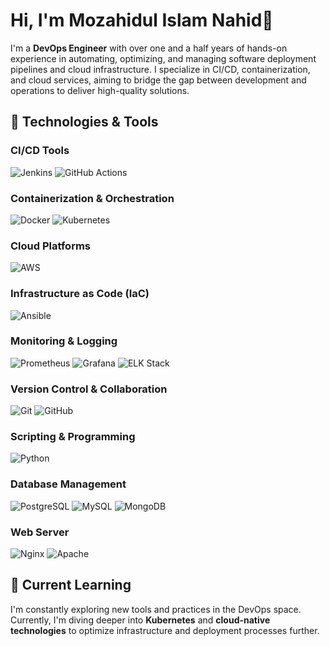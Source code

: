 # Hi, I'm Mozahidul Islam Nahid👋

I'm a **DevOps Engineer** with over one and a half years of hands-on experience in automating, optimizing, and managing software deployment pipelines and cloud infrastructure. I specialize in CI/CD, containerization, and cloud services, aiming to bridge the gap between development and operations to deliver high-quality solutions.

## 🚀 Technologies & Tools

### **CI/CD Tools**
![Jenkins](https://img.shields.io/badge/Jenkins-FF9800?style=flat&logo=jenkins&logoColor=white)
![GitHub Actions](https://img.shields.io/badge/GitHub%20Actions-2088FF?style=flat&logo=github-actions&logoColor=white)


### **Containerization & Orchestration**
![Docker](https://img.shields.io/badge/Docker-2496ED?style=flat&logo=docker&logoColor=white)
![Kubernetes](https://img.shields.io/badge/Kubernetes-326CE5?style=flat&logo=kubernetes&logoColor=white)

### **Cloud Platforms**
![AWS](https://img.shields.io/badge/AWS-232F3E?style=flat&logo=amazon-aws&logoColor=white)


### **Infrastructure as Code (IaC)**
![Ansible](https://img.shields.io/badge/Ansible-EE0000?style=flat&logo=ansible&logoColor=white)

### **Monitoring & Logging**
![Prometheus](https://img.shields.io/badge/Prometheus-E60000?style=flat&logo=prometheus&logoColor=white)
![Grafana](https://img.shields.io/badge/Grafana-F46800?style=flat&logo=grafana&logoColor=white)
![ELK Stack](https://img.shields.io/badge/ELK%20Stack-005571?style=flat&logo=elasticsearch&logoColor=white)

### **Version Control & Collaboration**
![Git](https://img.shields.io/badge/Git-F05032?style=flat&logo=git&logoColor=white)
![GitHub](https://img.shields.io/badge/GitHub-181717?style=flat&logo=github&logoColor=white)

### **Scripting & Programming**
![Python](https://img.shields.io/badge/Python-3776AB?style=flat&logo=python&logoColor=white)

### **Database Management**
![PostgreSQL](https://img.shields.io/badge/PostgreSQL-336791?style=flat&logo=postgresql&logoColor=white)
![MySQL](https://img.shields.io/badge/MySQL-4479A1?style=flat&logo=mysql&logoColor=white)
![MongoDB](https://img.shields.io/badge/MongoDB-47A248?style=flat&logo=mongodb&logoColor=white)

### **Web Server**
![Nginx](https://img.shields.io/badge/Nginx-009639?style=flat&logo=nginx&logoColor=white)
![Apache](https://img.shields.io/badge/Apache-FF7A00?style=flat&logo=apache&logoColor=white)

## 🌱 Current Learning
I'm constantly exploring new tools and practices in the DevOps space. Currently, I'm diving deeper into **Kubernetes** and **cloud-native technologies** to optimize infrastructure and deployment processes further.
